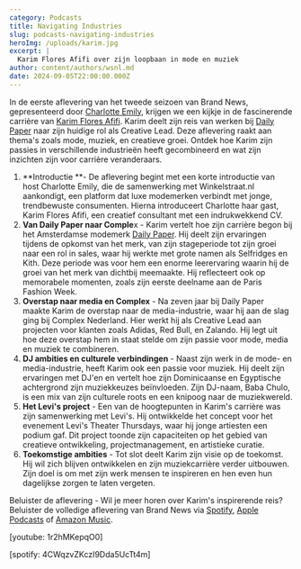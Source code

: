 ```yaml
---
category: Podcasts
title: Navigating Industries
slug: podcasts-navigating-industries
heroImg: /uploads/karim.jpg
excerpt: |
  Karim Flores Afifi over zijn loopbaan in mode en muziek
author: content/authors/wsnl.md
date: 2024-09-05T22:00:00.000Z
---
```


In de eerste aflevering van het tweede seizoen van Brand News, gepresenteerd door [Charlotte Emily](https://www.instagram.com/charlotteemilyb/), krijgen we een kijkje in de fascinerende carrière van [Karim Flores Afifi](https://www.instagram.com/karimfloresafifi/). Karim deelt zijn reis van werken bij [Daily Paper](https://vsf-pwa-tom.boutique24.com/designers/daily-paper) naar zijn huidige rol als Creative Lead. Deze aflevering raakt aan thema's zoals mode, muziek, en creatieve groei. Ontdek hoe Karim zijn passies in verschillende industrieën heeft gecombineerd en wat zijn inzichten zijn voor carrière veranderaars.

1. \*\*Introductie \*\*- De aflevering begint met een korte introductie van host Charlotte Emily, die de samenwerking met Winkelstraat.nl aankondigt, een platform dat luxe modemerken verbindt met jonge, trendbewuste consumenten. Hierna introduceert Charlotte haar gast, Karim Flores Afifi, een creatief consultant met een indrukwekkend CV.
2. **Van Daily Paper naar Comple**x - Karim vertelt hoe zijn carrière begon bij het Amsterdamse modemerk [Daily Paper](https://vsf-pwa-tom.boutique24.com/designers/daily-paper). Hij deelt zijn ervaringen tijdens de opkomst van het merk, van zijn stageperiode tot zijn groei naar een rol in sales, waar hij werkte met grote namen als Selfridges en Kith. Deze periode was voor hem een enorme leerervaring waarin hij de groei van het merk van dichtbij meemaakte. Hij reflecteert ook op memorabele momenten, zoals zijn eerste deelname aan de Paris Fashion Week.
3. **Overstap naar media en Complex** - Na zeven jaar bij Daily Paper maakte Karim de overstap naar de media-industrie, waar hij aan de slag ging bij Complex Nederland. Hier werkt hij als Creative Lead aan projecten voor klanten zoals Adidas, Red Bull, en Zalando. Hij legt uit hoe deze overstap hem in staat stelde om zijn passie voor mode, media en muziek te combineren.
4. **DJ ambities en culturele verbindingen** - Naast zijn werk in de mode- en media-industrie, heeft Karim ook een passie voor muziek. Hij deelt zijn ervaringen met DJ'en en vertelt hoe zijn Dominicaanse en Egyptische achtergrond zijn muziekkeuzes beïnvloeden. Zijn DJ-naam, Baba Chulo, is een mix van zijn culturele roots en een knipoog naar de muziekwereld.
5. **Het Levi's project** - Een van de hoogtepunten in Karim's carrière was zijn samenwerking met Levi's. Hij ontwikkelde het concept voor het evenement Levi's Theater Thursdays, waar hij jonge artiesten een podium gaf. Dit project toonde zijn capaciteiten op het gebied van creatieve ontwikkeling, projectmanagement, en artistieke curatie.
6. **Toekomstige ambities** - Tot slot deelt Karim zijn visie op de toekomst. Hij wil zich blijven ontwikkelen en zijn muziekcarrière verder uitbouwen. Zijn doel is om met zijn werk mensen te inspireren en hen even hun dagelijkse zorgen te laten vergeten.

Beluister de aflevering - Wil je meer horen over Karim's inspirerende reis? Beluister de volledige aflevering van Brand News via [Spotify](https://open.spotify.com/episode/6o8UjpC801cTEmt7xkoehO), [Apple Podcasts](https://podcastsconnect.apple.com/login?targetUrl=%2Fmy-podcasts%2Fshow%2Fbrand-news%2Fa3887123-a575-48a0-adad-78c5f1901f00%2Fepisode%2Fnavigating-industries-from-daily-paper-sales-to-complex-creative%2F042c8cc2-e2fe-4e0f-9900-70e79e44c4f5\&authResult=FAILED) of [Amazon Music](https://podcasters.amazon.com/podcasts/41e8acae-a62a-4f3b-ad9b-c3a3f8b95e19/episodes/17a094a3-f25f-4516-916c-74f1daaee225).

\[youtube: 1r2hMKepqO0]

\[spotify: 4CWqzvZKczI9Dda5UcTt4m]
